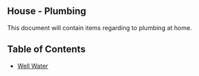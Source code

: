 ## House - Plumbing

This document will contain items regarding to plumbing at home.

## Table of Contents

* [Well Water](./well-water.md)
